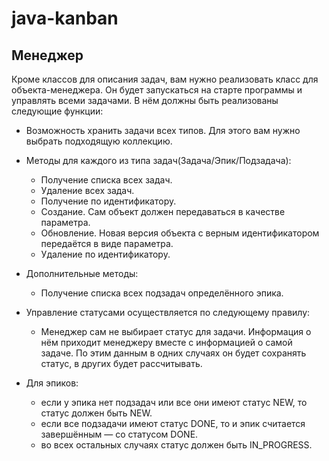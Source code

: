 # java-kanban

## Менеджер
Кроме классов для описания задач, вам нужно реализовать класс для объекта-менеджера. 
Он будет запускаться на старте программы и управлять всеми задачами. В нём должны быть реализованы следующие функции:
- Возможность хранить задачи всех типов. Для этого вам нужно выбрать подходящую коллекцию.
- Методы для каждого из типа задач(Задача/Эпик/Подзадача):
   - Получение списка всех задач.
   - Удаление всех задач.
   - Получение по идентификатору. 
   - Создание. Сам объект должен передаваться в качестве параметра. 
   - Обновление. Новая версия объекта с верным идентификатором передаётся в виде параметра. 
   - Удаление по идентификатору.
- Дополнительные методы:
   - Получение списка всех подзадач определённого эпика.

- Управление статусами осуществляется по следующему правилу:
   - Менеджер сам не выбирает статус для задачи. Информация о нём приходит менеджеру вместе с информацией о самой задаче. По этим данным в одних случаях он будет сохранять статус, в других будет рассчитывать.
- Для эпиков:
  - если у эпика нет подзадач или все они имеют статус NEW, то статус должен быть NEW. 
  - если все подзадачи имеют статус DONE, то и эпик считается завершённым — со статусом DONE. 
  - во всех остальных случаях статус должен быть IN_PROGRESS.